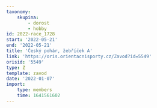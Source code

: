 ```yaml
---
taxonomy:
    skupina:
        - dorost
        - hobby
id: 2022-race_1728
start: '2022-05-21'
end: '2022-05-21'
title: 'Český pohár, žebříček A'
link: 'https://oris.orientacnisporty.cz/Zavod?id=5549'
orisid: '5549'
type: Z
template: zavod
date: '2022-01-07'
import:
    type: members
    time: 1641561602
---
```


